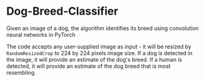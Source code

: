 # Dog-Breed-Classifier
Given an image of a dog, the algorithm identifies its breed using convolution neural networks in PyTorch

The code accepts any user-supplied image as input - it will be resized by `RandomResizedCrop` to 224 by 224 pixels image size. If a dog is detected in the image, it will provide an estimate of the dog's breed. If a human is detected, it will provide an estimate of the dog breed that is most resembling.

